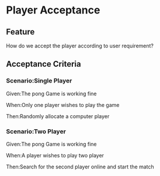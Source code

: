 # Player Acceptance

## Feature

How do we accept the player according to user requirement?
## Acceptance Criteria

### Scenario:Single Player
Given:The pong Game is working fine

When:Only one player wishes to play the game

Then:Randomly allocate a computer player

### Scenario:Two Player

Given:The pong Game is working fine

When:A player wishes to play two player

Then:Search for the second player online and start the match
